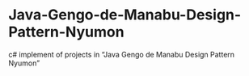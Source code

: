 # Java-Gengo-de-Manabu-Design-Pattern-Nyumon
c# implement of projects in “Java Gengo de Manabu Design Pattern Nyumon”
